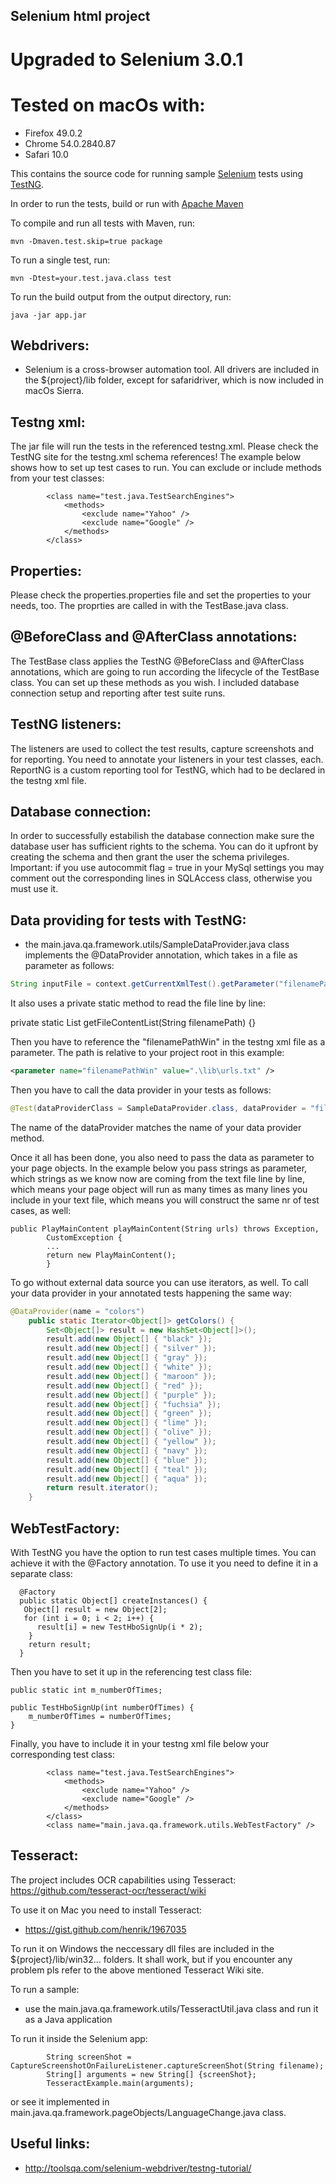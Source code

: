 Selenium html project
---
# Upgraded to Selenium 3.0.1

# Tested on macOs with:
- Firefox 49.0.2
- Chrome 54.0.2840.87
- Safari 10.0


This contains the source code for running sample [Selenium](http://http://www.seleniumhq.org) tests using [TestNG](http://www.testng.org).

In order to run the tests, build or run with [Apache Maven](http://maven.apache.org)

To compile and run all tests with Maven, run:

    mvn -Dmaven.test.skip=true package

To run a single test, run:

    mvn -Dtest=your.test.java.class test
    
To run the build output from the output directory, run:

	java -jar app.jar
	
Webdrivers:
----
- Selenium is a cross-browser automation tool. All drivers are included in the ${project}/lib folder, except for safaridriver, which is now included in macOs Sierra.
	
Testng xml:
----
The jar file will run the tests in the referenced testng.xml. Please check the TestNG site for the testng.xml schema references! The example below shows how to set up test cases to run. You can exclude or include methods from your test classes:

			<class name="test.java.TestSearchEngines">
				<methods>
					<exclude name="Yahoo" />
					<exclude name="Google" />
				</methods>
			</class>

Properties:
----
Please check the properties.properties file and set the properties to your needs, too. The proprties are called in with the TestBase.java class.

@BeforeClass and @AfterClass annotations:
----
The TestBase class applies the TestNG @BeforeClass and @AfterClass annotations, which are going to run according the lifecycle of the TestBase class. You can set up these methods as you wish. I included database connection setup and reporting after test suite runs. 

TestNG listeners:
----
The listeners are used to collect the test results, capture screenshots and for reporting. You need to annotate your listeners in your test classes, each. ReportNG is a custom reporting tool for TestNG, which had to be declared in the testng xml file.

Database connection:
----
In order to successfully estabilish the database connection make sure the database user has sufficient rights to the schema. You can do it upfront by creating the schema and then grant the user the schema privileges. Important: if you use autocommit flag = true in your MySql settings you may comment out the corresponding lines in SQLAccess class, otherwise you must use it. 

Data providing for tests with TestNG:
----
- the main.java.qa.framework.utils/SampleDataProvider.java class implements the @DataProvider annotation, which takes in a file as parameter as follows:

```java
String inputFile = context.getCurrentXmlTest().getParameter("filenamePathWin"); 
```

It also uses a private static method to read the file line by line:

private static List<String> getFileContentList(String filenamePath) {}

Then you have to reference the "filenamePathWin" in the testng xml file as a parameter. The path is relative to your project root in this example:

```xml
<parameter name="filenamePathWin" value=".\lib\urls.txt" />
```

Then you have to call the data provider in your tests as follows:

```java
@Test(dataProviderClass = SampleDataProvider.class, dataProvider = "fileDataProvider")
```

The name of the dataProvider matches the name of your data provider method.

Once it all has been done, you also need to pass the data as parameter to your page objects. In the example below you pass strings as parameter, which strings as we know now are coming from the text file line by line, which means your page object will run as many times as many lines you include in your text file, which means you will construct the same nr of test cases, as well:

	public PlayMainContent playMainContent(String urls) throws Exception,
			CustomException {
			...
			return new PlayMainContent();
			}
			
To go without external data source you can use iterators, as well. To call your data provider in your annotated tests happening the same way:

```java
@DataProvider(name = "colors")
	public static Iterator<Object[]> getColors() {
		Set<Object[]> result = new HashSet<Object[]>();
		result.add(new Object[] { "black" });
		result.add(new Object[] { "silver" });
		result.add(new Object[] { "gray" });
		result.add(new Object[] { "white" });
		result.add(new Object[] { "maroon" });
		result.add(new Object[] { "red" });
		result.add(new Object[] { "purple" });
		result.add(new Object[] { "fuchsia" });
		result.add(new Object[] { "green" });
		result.add(new Object[] { "lime" });
		result.add(new Object[] { "olive" });
		result.add(new Object[] { "yellow" });
		result.add(new Object[] { "navy" });
		result.add(new Object[] { "blue" });
		result.add(new Object[] { "teal" });
		result.add(new Object[] { "aqua" });
		return result.iterator();
	}
```

WebTestFactory:
----
With TestNG you have the option to run test cases multiple times. You can achieve it with the @Factory annotation. To use it you need to define it in a separate class:

	  @Factory
	  public static Object[] createInstances() {
	   Object[] result = new Object[2]; 
	   for (int i = 0; i < 2; i++) {
	      result[i] = new TestHboSignUp(i * 2);
	    }
	    return result;
	  }
	  
Then you have to set it up in the referencing test class file:

	public static int m_numberOfTimes;

	public TestHboSignUp(int numberOfTimes) {
		m_numberOfTimes = numberOfTimes;
	}
	
Finally, you have to include it in your testng xml file below your corresponding test class:

			<class name="test.java.TestSearchEngines">
				<methods>
					<exclude name="Yahoo" />
					<exclude name="Google" />
				</methods>
			</class>
			<class name="main.java.qa.framework.utils.WebTestFactory" />


Tesseract:
----
The project includes OCR capabilities using Tesseract: https://github.com/tesseract-ocr/tesseract/wiki

To use it on Mac you need to install Tesseract:
- https://gist.github.com/henrik/1967035

To run it on Windows the neccessary dll files are included in the ${project}/lib/win32... folders. It shall work, but if you encounter any problem pls refer to the above mentioned Tesseract Wiki site.

To run a sample:
- use the main.java.qa.framework.utils/TesseractUtil.java class and run it as a Java application

To run it inside the Selenium app:

			String screenShot = CaptureScreenshotOnFailureListener.captureScreenShot(String filename);
			String[] arguments = new String[] {screenShot}; 
			TesseractExample.main(arguments);
			
or see it implemented in main.java.qa.framework.pageObjects/LanguageChange.java class.

Useful links:
----
- http://toolsqa.com/selenium-webdriver/testng-tutorial/
